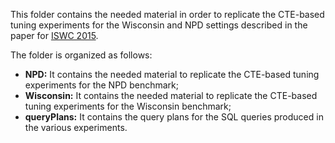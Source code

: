 This folder contains the needed material in order to replicate the CTE-based tuning experiments for the Wisconsin and NPD settings described in the paper for [ISWC 2015](iswc-2015).

The folder is organized as follows:

- **NPD:** It contains the needed material to replicate the CTE-based tuning experiments for the NPD benchmark;
- **Wisconsin:** It contains the needed material to replicate the CTE-based tuning experiments for the Wisconsin benchmark;
- **queryPlans:** It contains the query plans for the SQL queries produced in the various experiments.
